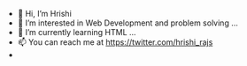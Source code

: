 - 👋 Hi, I’m Hrishi
- 👀 I’m interested in Web Development and problem solving ...
- 🌱 I’m currently learning HTML ...
- 📫 You can reach me at https://twitter.com/hrishi_rajs
- 

<!---
hrishirajs/hrishirajs is a ✨ special ✨ repository because its `README.md` (this file) appears on your GitHub profile.
You can click the Preview link to take a look at your changes.
--->
